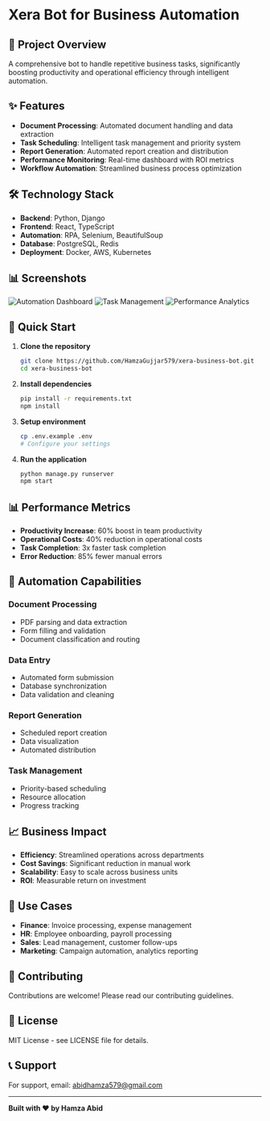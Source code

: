# Xera Bot for Business Automation

## 🤖 Project Overview

A comprehensive bot to handle repetitive business tasks, significantly boosting productivity and operational efficiency through intelligent automation.

## ✨ Features

- **Document Processing**: Automated document handling and data extraction
- **Task Scheduling**: Intelligent task management and priority system
- **Report Generation**: Automated report creation and distribution
- **Performance Monitoring**: Real-time dashboard with ROI metrics
- **Workflow Automation**: Streamlined business process optimization

## 🛠️ Technology Stack

- **Backend**: Python, Django
- **Frontend**: React, TypeScript
- **Automation**: RPA, Selenium, BeautifulSoup
- **Database**: PostgreSQL, Redis
- **Deployment**: Docker, AWS, Kubernetes

## 📊 Screenshots

![Automation Dashboard](screenshots/automation-dashboard.png)
![Task Management](screenshots/task-management.png)
![Performance Analytics](screenshots/performance.png)

## 🚀 Quick Start

1. **Clone the repository**
   ```bash
   git clone https://github.com/HamzaGujjar579/xera-business-bot.git
   cd xera-business-bot
   ```

2. **Install dependencies**
   ```bash
   pip install -r requirements.txt
   npm install
   ```

3. **Setup environment**
   ```bash
   cp .env.example .env
   # Configure your settings
   ```

4. **Run the application**
   ```bash
   python manage.py runserver
   npm start
   ```

## 📊 Performance Metrics

- **Productivity Increase**: 60% boost in team productivity
- **Operational Costs**: 40% reduction in operational costs
- **Task Completion**: 3x faster task completion
- **Error Reduction**: 85% fewer manual errors

## 🔧 Automation Capabilities

### Document Processing
- PDF parsing and data extraction
- Form filling and validation
- Document classification and routing

### Data Entry
- Automated form submission
- Database synchronization
- Data validation and cleaning

### Report Generation
- Scheduled report creation
- Data visualization
- Automated distribution

### Task Management
- Priority-based scheduling
- Resource allocation
- Progress tracking

## 📈 Business Impact

- **Efficiency**: Streamlined operations across departments
- **Cost Savings**: Significant reduction in manual work
- **Scalability**: Easy to scale across business units
- **ROI**: Measurable return on investment

## 🎯 Use Cases

- **Finance**: Invoice processing, expense management
- **HR**: Employee onboarding, payroll processing
- **Sales**: Lead management, customer follow-ups
- **Marketing**: Campaign automation, analytics reporting

## 🤝 Contributing

Contributions are welcome! Please read our contributing guidelines.

## 📄 License

MIT License - see LICENSE file for details.

## 📞 Support

For support, email: abidhamza579@gmail.com

---

**Built with ❤️ by Hamza Abid**

